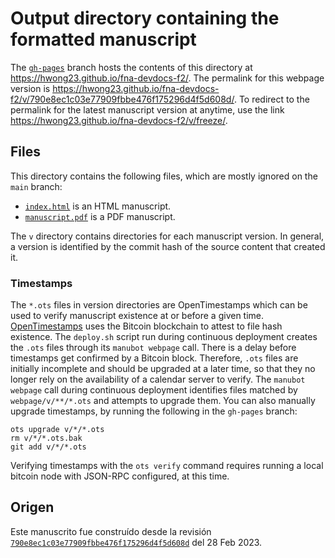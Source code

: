 # Output directory containing the formatted manuscript

The [`gh-pages`](https://github.com/hwong23/fna-devdocs-f2/tree/gh-pages) branch hosts the contents of this directory at <https://hwong23.github.io/fna-devdocs-f2/>.
The permalink for this webpage version is <https://hwong23.github.io/fna-devdocs-f2/v/790e8ec1c03e77909fbbe476f175296d4f5d608d/>.
To redirect to the permalink for the latest manuscript version at anytime, use the link <https://hwong23.github.io/fna-devdocs-f2/v/freeze/>.

## Files

This directory contains the following files, which are mostly ignored on the `main` branch:

+ [`index.html`](index.html) is an HTML manuscript.
+ [`manuscript.pdf`](manuscript.pdf) is a PDF manuscript.

The `v` directory contains directories for each manuscript version.
In general, a version is identified by the commit hash of the source content that created it.

### Timestamps

The `*.ots` files in version directories are OpenTimestamps which can be used to verify manuscript existence at or before a given time.
[OpenTimestamps](https://opentimestamps.org/) uses the Bitcoin blockchain to attest to file hash existence.
The `deploy.sh` script run during continuous deployment creates the `.ots` files through its `manubot webpage` call.
There is a delay before timestamps get confirmed by a Bitcoin block.
Therefore, `.ots` files are initially incomplete and should be upgraded at a later time, so that they no longer rely on the availability of a calendar server to verify.
The `manubot webpage` call during continuous deployment identifies files matched by `webpage/v/**/*.ots` and attempts to upgrade them.
You can also manually upgrade timestamps, by running the following in the `gh-pages` branch:

```shell
ots upgrade v/*/*.ots
rm v/*/*.ots.bak
git add v/*/*.ots
```

Verifying timestamps with the `ots verify` command requires running a local bitcoin node with JSON-RPC configured, at this time.

## Origen

Este manuscrito fue construído desde la revisión 
[`790e8ec1c03e77909fbbe476f175296d4f5d608d`](https://github.com/hwong23/fna-devdocs-f2/commit/790e8ec1c03e77909fbbe476f175296d4f5d608d) del 28 Feb 2023.
